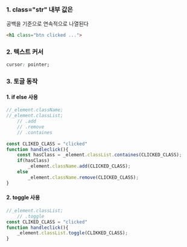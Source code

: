 ### 1. class="str" 내부 값은 
공백을 기준으로 연속적으로 나열된다
```html
<h1 class="btn clicked ...">
```

### 2. 텍스트 커서
```css
cursor: pointer;
```

### 3. 토글 동작

#### 1. if else 사용<br>
```js
//_element.className;
//_element.classList;
    // .add
    // .remove
    // .containes
    
const CLIKED_CLASS = "clicked"
function handleclick(){
    const hasClass = _element.classList.containes(CLICKED_CLASS);
    if(hasClass)
        _element.className.add(CLICKED_CLASS);
    else
        _element.className.remove(CLICKED_CLASS);
}
```

#### 2. toggle 사용<br>
```js
//_element.classList;
    // .toggle
const CLIKED_CLASS = "clicked"
function handleclick(){
    _element.classList.toggle(CLIKKED_CLASS);
}
```